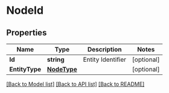 # NodeId

## Properties

Name | Type | Description | Notes
------------ | ------------- | ------------- | -------------
**Id** | **string** | Entity Identifier | [optional] 
**EntityType** | [**NodeType**](NodeType.md) |  | [optional] 

[[Back to Model list]](../README.md#documentation-for-models) [[Back to API list]](../README.md#documentation-for-api-endpoints) [[Back to README]](../README.md)


